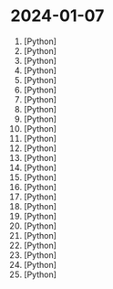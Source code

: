 # 2024-01-07

1. [](https://github.comundefined "Code and dataset for photorealistic Codec Avatars driven from audio") [Python]
2. [](https://github.comundefined "Imitation Learning algorithms with Co-traing for Mobile ALOHA: ACT, Diffusion Policy, VINN") [Python]
3. [](https://github.comundefined "Instant voice cloning by MyShell.") [Python]
4. [](https://github.comundefined "") [Python]
5. [](https://github.comundefined "Unofficial Implementation of Animate Anyone") [Python]
6. [](https://github.comundefined "") [Python]
7. [](https://github.comundefined "A framework for few-shot evaluation of autoregressive language models.") [Python]
8. [](https://github.comundefined "香色闺阁+阅读3.0书源+源阅读+爱阅书香+花火阅读+读不舍手+IPTV源+IPA巨魔应用=自动更新") [Python]
9. [](https://github.comundefined "Generative AI reference workflows optimized for accelerated infrastructure and microservice architecture.") [Python]
10. [](https://github.comundefined "Open source platform for the machine learning lifecycle") [Python]
11. [](https://github.comundefined "Dev tool that writes scalable apps from scratch while the developer oversees the implementation") [Python]
12. [](https://github.comundefined "LLM training code for MosaicML foundation models") [Python]
13. [](https://github.comundefined "Revolutionizing Database Interactions with Private LLM Technology") [Python]
14. [](https://github.comundefined "Ready-to-run Docker images containing Jupyter applications") [Python]
15. [](https://github.comundefined "[NeurIPS'23 Oral] Visual Instruction Tuning (LLaVA) built towards GPT-4V level capabilities and beyond.") [Python]
16. [](https://github.comundefined "") [Python]
17. [](https://github.comundefined "We write your reusable computer vision tools. 💜") [Python]
18. [](https://github.comundefined "AWS zero to hero repo for devops engineers to learn AWS in 30 Days. This repo includes projects, presentations, interview questions and real time examples.") [Python]
19. [](https://github.comundefined "Official implementations for paper: DreamTalk: When Expressive Talking Head Generation Meets Diffusion Probabilistic Models") [Python]
20. [](https://github.comundefined "Voice Recognition to Text Tool / 一个离线运行的本地语音识别转文字服务，输出json、srt字幕带时间戳、纯文字格式") [Python]
21. [](https://github.comundefined "Framework for orchestrating role-playing, autonomous AI agents. By fostering collaborative intelligence, CrewAI empowers agents to work together seamlessly, tackling complex tasks.") [Python]
22. [](https://github.comundefined "noss auto mint scirpt.") [Python]
23. [](https://github.comundefined "The Open Source RAG framework") [Python]
24. [](https://github.comundefined "Asynchronous HTTP client/server framework for asyncio and Python") [Python]
25. [](https://github.comundefined "Stanford ColBERT: state-of-the-art neural search (SIGIR'20, TACL'21, NeurIPS'21, NAACL'22, CIKM'22)") [Python]
